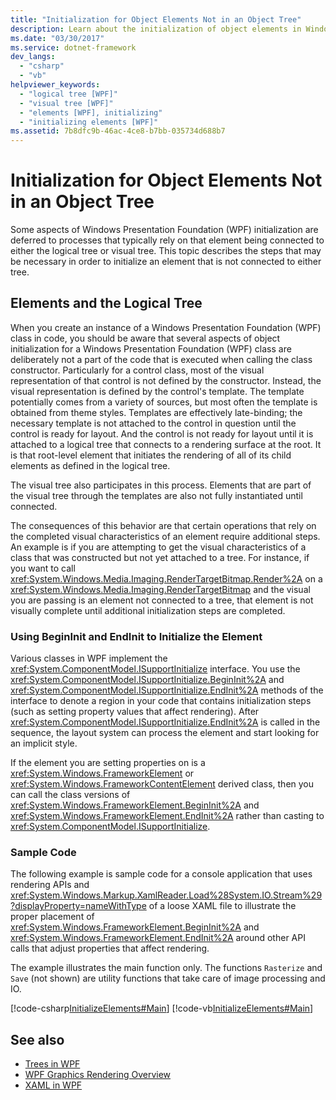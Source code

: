 ```yaml
---
title: "Initialization for Object Elements Not in an Object Tree"
description: Learn about the initialization of object elements in Windows Presentation Foundation (WPF) that are not found in an object tree.
ms.date: "03/30/2017"
ms.service: dotnet-framework
dev_langs: 
  - "csharp"
  - "vb"
helpviewer_keywords: 
  - "logical tree [WPF]"
  - "visual tree [WPF]"
  - "elements [WPF], initializing"
  - "initializing elements [WPF]"
ms.assetid: 7b8dfc9b-46ac-4ce8-b7bb-035734d688b7
---
```

# Initialization for Object Elements Not in an Object Tree

Some aspects of Windows Presentation Foundation (WPF) initialization are deferred to processes that typically rely on that element being connected to either the logical tree or visual tree. This topic describes the steps that may be necessary in order to initialize an element that is not connected to either tree.  

## Elements and the Logical Tree  

 When you create an instance of a Windows Presentation Foundation (WPF) class in code, you should be aware that several aspects of object initialization for a Windows Presentation Foundation (WPF) class are deliberately not a part of the code that is executed when calling the class constructor. Particularly for a control class, most of the visual representation of that control is not defined by the constructor. Instead, the visual representation is defined by the control's template. The template potentially comes from a variety of sources, but most often the template is obtained from theme styles. Templates are effectively late-binding; the necessary template is not attached to the control in question until the control is ready for layout. And the control is not ready for layout until it is attached to a logical tree that connects to a rendering surface at the root. It is that root-level element that initiates the rendering of all of its child elements as defined in the logical tree.  
  
 The visual tree also participates in this process. Elements that are part of the visual tree through the templates are also not fully instantiated until connected.  
  
 The consequences of this behavior are that certain operations that rely on the completed visual characteristics of an element require additional steps. An example is if you are attempting to get the visual characteristics of a class that was constructed but not yet attached to a tree. For instance, if you want to call <xref:System.Windows.Media.Imaging.RenderTargetBitmap.Render%2A> on a <xref:System.Windows.Media.Imaging.RenderTargetBitmap> and the visual you are passing is an element not connected to a tree, that element is not visually complete until additional initialization steps are completed.  
  
### Using BeginInit and EndInit to Initialize the Element  

 Various classes in WPF implement the <xref:System.ComponentModel.ISupportInitialize> interface. You use the <xref:System.ComponentModel.ISupportInitialize.BeginInit%2A> and <xref:System.ComponentModel.ISupportInitialize.EndInit%2A> methods of the interface to denote a region in your code that contains initialization steps (such as setting property values that affect rendering). After <xref:System.ComponentModel.ISupportInitialize.EndInit%2A> is called in the sequence, the layout system can process the element and start looking for an implicit style.  
  
 If the element you are setting properties on is a <xref:System.Windows.FrameworkElement> or <xref:System.Windows.FrameworkContentElement> derived class, then you can call the class versions of <xref:System.Windows.FrameworkElement.BeginInit%2A> and <xref:System.Windows.FrameworkElement.EndInit%2A> rather than casting to <xref:System.ComponentModel.ISupportInitialize>.  
  
### Sample Code  

 The following example is sample code for a console application that uses rendering APIs and <xref:System.Windows.Markup.XamlReader.Load%28System.IO.Stream%29?displayProperty=nameWithType> of a loose XAML file to illustrate the proper placement of <xref:System.Windows.FrameworkElement.BeginInit%2A> and <xref:System.Windows.FrameworkElement.EndInit%2A> around other API calls that adjust properties that affect rendering.  
  
 The example illustrates the main function only. The functions `Rasterize` and `Save` (not shown) are utility functions that take care of image processing and IO.  
  
 [!code-csharp[InitializeElements#Main](~/samples/snippets/csharp/VS_Snippets_Wpf/InitializeElements/CSharp/initializeelements.cs#main)]
 [!code-vb[InitializeElements#Main](~/samples/snippets/visualbasic/VS_Snippets_Wpf/InitializeElements/VisualBasic/initializeelements.vb#main)]  
  
## See also

- [Trees in WPF](trees-in-wpf.md)
- [WPF Graphics Rendering Overview](../graphics-multimedia/wpf-graphics-rendering-overview.md)
- [XAML in WPF](xaml-in-wpf.md)
